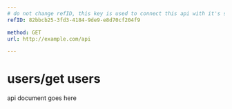 ```yaml
---
# do not change refID, this key is used to connect this api with it's saved response
refID: 82bbcb25-3fd3-4184-9de9-e8d70cf204f9

method: GET
url: http://example.com/api

---
```


# users/get users
api document goes here